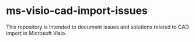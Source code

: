 # ms-visio-cad-import-issues
This repository is intended to document issues and solutions related to CAD import in Microsoft Visio.
